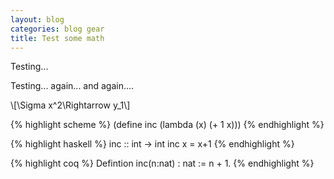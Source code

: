 ```yaml
---
layout: blog
categories: blog gear
title: Test some math
---
```


Testing...

Testing... again... and again....

\\[\Sigma x^2\Rightarrow y_1\\]

{% highlight scheme %}
(define inc
  (lambda (x) (+ 1 x)))
{% endhighlight %}

{% highlight haskell %}
inc :: int -> int
inc x = x+1
{% endhighlight %}

{% highlight coq %}
Defintion inc(n:nat) : nat := n + 1.
{% endhighlight %}

